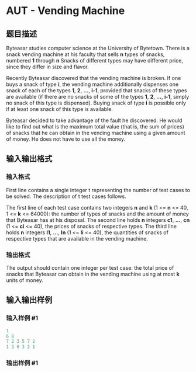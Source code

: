# AUT - Vending Machine

## 题目描述

Byteasar studies computer science at the University of Bytetown. There is a snack vending machine at his faculty that sells **n** types of snacks, numbered **1** through **n** Snacks of different types may have different price, since they differ in size and flavor.

Recently Byteasar discovered that the vending machine is broken. If one buys a snack of type **i**, the vending machine additionally dispenses one snack of each of the types **1**, **2**, **...**, **i-1**, provided that snacks of these types are available (if there are no snacks of some of the types **1**, **2**, **...**, **i-1**, simply no snack of this type is dispensed). Buying snack of type **i** is possible only if at least one snack of this type is available.

Byteasar decided to take advantage of the fault he discovered. He would like to find out what is the maximum total value (that is, the sum of prices) of snacks that he can obtain in the vending machine using a given amount of money. He does not have to use all the money.

## 输入输出格式

### 输入格式

First line contains a single integer t representing the number of test cases to be solved. The description of t test cases follows.

The first line of each test case contains two integers **n** and **k** (1 <= **n** <= 40, 1 <= **k** <= 64000): the number of types of snacks and the amount of money that Byteasar has at his disposal. The second line holds **n** integers **c1**, **...**, **cn** (1 <= **ci** <= 40), the prices of snacks of respective types. The third line holds **n** integers **l1**, **...**, **ln** (1 <= **li** <= 40), the quantities of snacks of respective types that are available in the vending machine.

### 输出格式

The output should contain one integer per test case: the total price of snacks that Byteasar can obtain in the vending machine using at most **k** units of money.

## 输入输出样例

### 输入样例 #1

```cpp
1
6 8
7 2 3 5 7 2
1 3 0 3 2 1
```


### 输出样例 #1

```cpp
 
```


